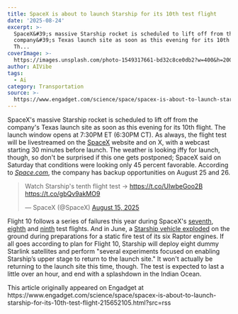 ```yaml
---
title: SpaceX is about to launch Starship for its 10th test flight
date: '2025-08-24'
excerpt: >-
  SpaceX&#39;s massive Starship rocket is scheduled to lift off from the
  company&#39;s Texas launch site as soon as this evening for its 10th flight.
  Th...
coverImage: >-
  https://images.unsplash.com/photo-1549317661-bd32c8ce0db2?w=400&h=200&fit=crop&auto=format
author: AIVibe
tags:
  - Ai
category: Transportation
source: >-
  https://www.engadget.com/science/space/spacex-is-about-to-launch-starship-for-its-10th-test-flight-215652105.html?src=rss
---
```

<p>SpaceX&#39;s massive Starship rocket is scheduled to lift off from the company&#39;s Texas launch site as soon as this evening for its 10th flight. The launch window opens at 7:30PM ET (6:30PM CT). As always, the flight test will be livestreamed on the <a data-i13n="elm:context_link;elmt:doNotAffiliate;cpos:1;pos:1" class="no-affiliate-link" href="https://www.spacex.com/launches/starship-flight-10"><ins>SpaceX</ins></a> website and on X, with a webcast starting 30 minutes before launch. The weather is looking iffy for launch, though, so don&#39;t be surprised if this one gets postponed; SpaceX said on Saturday that conditions were looking only 45 percent favorable. According to <a data-i13n="elm:context_link;elmt:doNotAffiliate;cpos:2;pos:1" class="no-affiliate-link" href="http://space.com/"><em><ins>Space.com</ins></em></a>, the company has backup opportunities on August 25 and 26.</p>
<div id="4d5cca8d3e944c4cb3673ad0fea589d3"><blockquote class="twitter-tweet"><p lang="en" dir="ltr">Watch Starship&#39;s tenth flight test → <a href="https://t.co/UIwbeGoo2B">https://t.co/UIwbeGoo2B</a> <a href="https://t.co/gbQv9akMO9">https://t.co/gbQv9akMO9</a></p>— SpaceX (@SpaceX) <a href="https://twitter.com/SpaceX/status/1956387264763719793?ref_src=twsrc%5Etfw">August 15, 2025</a></blockquote>
 

</div>
<p>Flight 10 follows a series of failures this year during SpaceX&#39;s <a data-i13n="elm:context_link;elmt:doNotAffiliate;cpos:3;pos:1" class="no-affiliate-link" href="https://www.engadget.com/science/space/spacexs-starship-explodes-during-ascent-in-its-seventh-test-flight-034440913.html"><ins>seventh</ins></a>, <a data-i13n="elm:context_link;elmt:doNotAffiliate;cpos:4;pos:1" class="no-affiliate-link" href="https://www.engadget.com/science/space/spacexs-starship-explodes-again-during-its-eighth-test-flight-140018375.html"><ins>eighth</ins></a> and <a data-i13n="elm:context_link;elmt:doNotAffiliate;cpos:5;pos:1" class="no-affiliate-link" href="https://www.engadget.com/science/space/spacexs-ninth-starship-test-flight-reaches-space-but-fails-to-deploy-fake-satellites-120057474.html"><ins>ninth</ins></a> test flights. And in June, a <a data-i13n="elm:context_link;elmt:doNotAffiliate;cpos:6;pos:1" class="no-affiliate-link" href="https://www.engadget.com/science/space/spacexs-starship-explodes-on-the-ground-during-a-routine-test-130025133.html">Starship vehicle exploded</a> on the ground during preparations for a static fire test of its six Raptor engines. If all goes according to plan for Flight 10, Starship will deploy eight dummy Starlink satellites and perform &quot;several experiments focused on enabling Starship’s upper stage to return to the launch site.&quot; It won&#39;t actually be returning to the launch site this time, though. The test is expected to last a little over an hour, and end with a splashdown in the Indian Ocean.</p>
<span id="end-legacy-contents"></span>This article originally appeared on Engadget at https://www.engadget.com/science/space/spacex-is-about-to-launch-starship-for-its-10th-test-flight-215652105.html?src=rss
